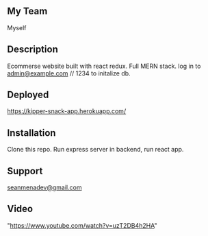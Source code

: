## My Team
Myself

## Description
Ecommerse website built with react redux. Full MERN stack. log in to admin@example.com // 1234 to initalize db.

## Deployed
https://kipper-snack-app.herokuapp.com/


## Installation

Clone this repo. Run express server in backend, run react app.

## Support

seanmenadev@gmail.com

## Video

"https://www.youtube.com/watch?v=uzT2DB4h2HA"
